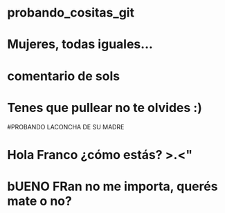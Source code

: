 # probando_cositas_git
# Mujeres, todas iguales...
# comentario de sols
# Tenes que pullear no te olvides :)


#PROBANDO LACONCHA DE SU MADRE
# Hola Franco ¿cómo estás? >.<" 
# bUENO FRan no me importa, querés mate o no? 